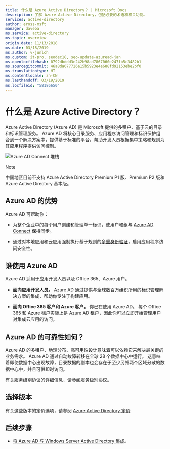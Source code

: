 ```yaml
---
title: 什么是 Azure Active Directory？ | Microsoft Docs
description: 了解 Azure Active Directory，包括必要的术语和相关功能。
services: active-directory
author: eross-msft
manager: daveba
ms.service: active-directory
ms.topic: overview
origin.date: 11/13/2018
ms.date: 03/18/2019
ms.author: v-junlch
ms.custom: it-pro, seodec18, seo-update-azuread-jan
ms.openlocfilehash: 0792dbddd3e242b98ad7867060e247fb5c3482b1
ms.sourcegitcommit: 46a8da077726a15b5923e4e688fd92153ebe2bf0
ms.translationtype: HT
ms.contentlocale: zh-CN
ms.lasthandoff: 03/19/2019
ms.locfileid: "58186650"
---
```

# <a name="what-is-azure-active-directory"></a>什么是 Azure Active Directory？
Azure Active Directory (Azure AD) 是 Microsoft 提供的多租户、基于云的目录和标识管理服务。 Azure AD 将核心目录服务、应用程序访问管理和标识保护组合到一个解决方案中，提供基于标准的平台，帮助开发人员根据集中策略和规则为其应用程序提供访问控制。

![Azure AD Connect 堆栈](./media/active-directory-whatis/Azure_Active_Directory.png)

>[!Note]
>中国地区目前不支持 Azure Active Directory Premium P1 版、Premium P2 版和 Azure Active Directory 基本版。

## <a name="benefits-of-azure-ad"></a>Azure AD 的优势
Azure AD 可帮助你：

-   为整个企业中的每个用户创建和管理单一标识，使用户和组与 [Azure AD Connect](../connect/active-directory-aadconnect.md) 保持同步。

-   通过对本地应用和云应用强制执行基于规则的[多重身份验证](../authentication/concept-mfa-howitworks.md)，启用应用程序访问安全性。

## <a name="who-uses-azure-ad"></a>谁使用 Azure AD
Azure AD 适用于应用开发人员以及 Office 365、Azure 用户。

- **面向应用开发人员。** Azure AD 通过提供与全球数百万组织所用的标识管理解决方案的集成，帮助你专注于构建应用。

- **面向 Office 365 客户和 Azure 客户。** 你已在使用 Azure AD。 每个 Office 365 和 Azure 租户实际上是 Azure AD 租户，因此你可以立即开始管理用户对集成云应用的访问。

## <a name="how-reliable-is-azure-ad"></a>Azure AD 的可靠性如何？
Azure AD 的多租户、地理分布、高可用性设计意味着可以依赖它来解决最关键的业务需求。 Azure AD 通过自动故障转移在全球 28 个数据中心中运行。 这意味着即使数据中心出现故障，目录数据的副本也会存在于至少另外两个区域分散的数据中心中，并且可供即时访问。

有关服务级别协议的详细信息，请参阅[服务级别协议](https://www.azure.cn/support/legal/sla/)。

## <a name="choose-an-edition"></a>选择版本
有关这些版本的定价选项，请参阅 [Azure Active Directory 定价](https://www.azure.cn/pricing/details/active-directory/)


## <a name="next-steps"></a>后续步骤
- [将 Azure AD 与 Windows Server Active Directory 集成](../hybrid/how-to-connect-install-express.md)。

<!-- Update_Description: update metedata properties -->